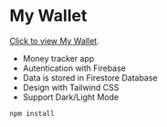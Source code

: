 # My Wallet

[Click to view My Wallet](https://mywallet-594e6.firebaseapp.com/).

- Money tracker app
- Autentication with Firebase
- Data is stored in Firestore Database
- Design with Tailwind CSS
- Support Dark/Light Mode

```
npm install
```
